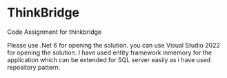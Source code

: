# ThinkBridge
Code Assignment for thinkbridge

Please use .Net 6 for opening the solution. you can use Visual Studio 2022 for opening the solution.
I have used entity framework inmemory for the application which can be extended for SQL server easily as i have used repository pattern.
